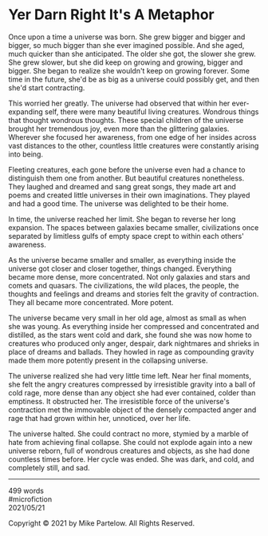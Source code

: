 # Yer Darn Right It's A Metaphor

Once upon a time a universe was born. She grew bigger and bigger and bigger, so much bigger than she ever imagined possible. And she aged, much quicker than she anticipated. The older she got, the slower she grew. She grew slower, but she did keep on growing and growing, bigger and bigger. She began to realize she wouldn't keep on growing forever. Some time in the future, she'd be as big as a universe could possibly get, and then she'd start contracting.

This worried her greatly. The universe had observed that within her ever-expanding self, there were many beautiful living creatures. Wondrous things that thought wondrous thoughts. These special children of the universe brought her tremendous joy, even more than the glittering galaxies. Wherever she focused her awareness, from one edge of her insides across vast distances to the other, countless little creatures were constantly arising into being. 

Fleeting creatures, each gone before the universe even had a chance to distinguish them one from another. But beautiful creatures nonetheless. They laughed and dreamed and sang great songs, they made art and poems and created little universes in their own imaginations. They played and had a good time. The universe was delighted to be their home.

In time, the universe reached her limit. She began to reverse her long expansion. The spaces between galaxies became smaller, civilizations once separated by limitless gulfs of empty space crept to within each others' awareness.

As the universe became smaller and smaller, as everything inside the universe got closer and closer together, things changed. Everything became more dense, more concentrated. Not only galaxies and stars and comets and quasars. The civilizations, the wild places, the people, the thoughts and feelings and dreams and stories felt the gravity of contraction. They all became more concentrated. More potent.

The universe became very small in her old age, almost as small as when she was young. As everything inside her compressed and concentrated and distilled, as the stars went cold and dark, she found she was now home to creatures who produced only anger, despair, dark nightmares and shrieks in place of dreams and ballads. They howled in rage as compounding gravity made them more potently present in the collapsing universe.

The universe realized she had very little time left. Near her final moments, she felt the angry creatures compressed by irresistible gravity into a ball of cold rage, more dense than any object she had ever contained, colder than emptiness. It obstructed her. The irresistible force of the universe's contraction met the immovable object of the densely compacted anger and rage that had grown within her, unnoticed, over her life.

The universe halted. She could contract no more, stymied by a marble of hate from achieving final collapse. She could not explode again into a new universe reborn, full of wondrous creatures and objects, as she had done countless times before. Her cycle was ended. She was dark, and cold, and completely still, and sad.

---

499 words  
#microfiction  
2021/05/21  

Copyright © 2021 by Mike Partelow. All Rights Reserved.  
